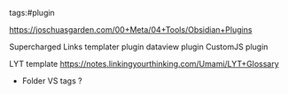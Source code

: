 tags:#plugin

https://joschuasgarden.com/00+Meta/04+Tools/Obsidian+Plugins

Supercharged Links
templater plugin
dataview plugin
CustomJS plugin


LYT template 
https://notes.linkingyourthinking.com/Umami/LYT+Glossary


- Folder VS tags   ? 
